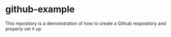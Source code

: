 # github-example
This repository is a demonstration of how to create a Github respository and properly set it up

